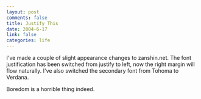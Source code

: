 ```yaml
--- 
layout: post
comments: false
title: Justify This
date: 2004-6-17
link: false
categories: life
---
```

I've made a couple of slight appearance changes to zanshin.net. The font justification has been switched from justify to left, now the right margin will flow naturally. I've also switched the secondary font from Tohoma to Verdana.

Boredom is a horrible thing indeed.
